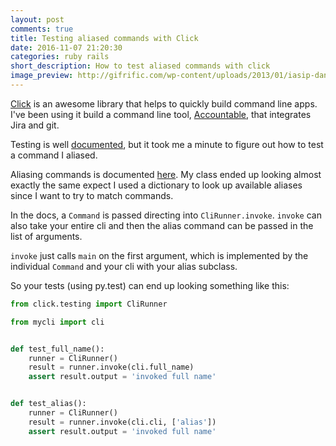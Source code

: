 ```yaml
---
layout: post
comments: true
title: Testing aliased commands with Click
date: 2016-11-07 21:20:30
categories: ruby rails
short_description: How to test aliased commands with click
image_preview: http://gifrific.com/wp-content/uploads/2013/01/iasip-dance.gif
---
```


[Click](http://click.pocoo.org/5/) is an awesome library that helps to quickly build command line apps.
I've been using it build a command line tool, [Accountable](https://github.com/wohlgejm/accountable), that
integrates Jira and git.

Testing is well [documented](http://click.pocoo.org/5/testing/), but it took me a minute to figure out how
to test a command I aliased.

Aliasing commands is documented [here](http://click.pocoo.org/5/advanced/). My class ended up looking almost exactly
the same expect I used a dictionary to look up available aliases since I want to try to match commands.

In the docs, a `Command` is passed directing into `CliRunner.invoke`. `invoke` can also take your entire cli
and then the alias command can be passed in the list of arguments.

`invoke` just calls `main` on the first argument, which is implemented by the individual `Command` and
your cli with your alias subclass.

So your tests (using py.test) can end up looking something like this:

```python
from click.testing import CliRunner

from mycli import cli


def test_full_name():
    runner = CliRunner()
    result = runner.invoke(cli.full_name)
    assert result.output = 'invoked full name'


def test_alias():
    runner = CliRunner()
    result = runner.invoke(cli.cli, ['alias'])
    assert result.output = 'invoked full name'
```
